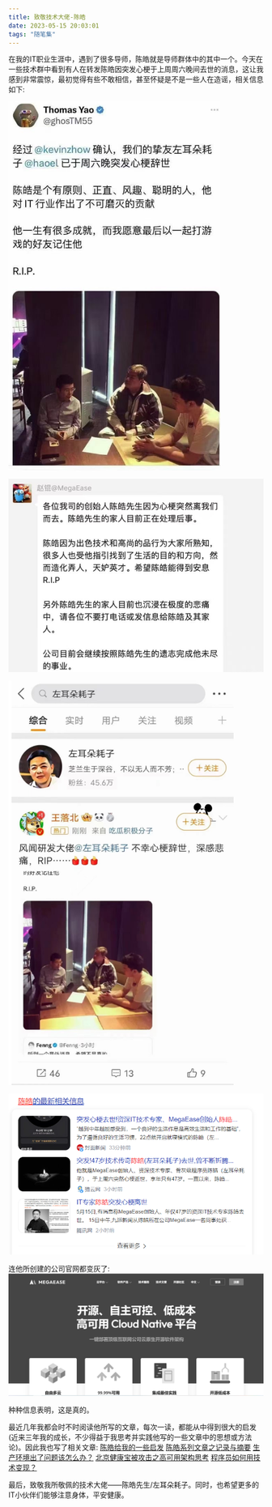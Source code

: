 ```yaml
---
title: 致敬技术大佬-陈皓
date: 2023-05-15 20:03:01
tags: "随笔集"
---
```


在我的IT职业生涯中，遇到了很多导师，陈皓就是导师群体中的其中一个。今天在一些技术群中看到有人在转发陈皓因突发心梗于上周周六晚间去世的消息，这让我感到非常震惊，最初觉得有些不敢相信，甚至怀疑是不是一些人在造谣，相关信息如下:
<!--more-->
![图一](陈皓，我所敬佩的技术大佬/01.png)

![图二](陈皓，我所敬佩的技术大佬/02.png)

![图三](陈皓，我所敬佩的技术大佬/03.png)

![图四](陈皓，我所敬佩的技术大佬/04.png)

连他所创建的公司官网都变灰了:
![图五](陈皓，我所敬佩的技术大佬/05.png)

种种信息表明，这是真的。

最近几年我都会时不时阅读他所写的文章，每次一读，都能从中得到很大的启发(近来三年我的成长，不少得益于我思考并实践他写的一些文章中的思想或方法论)。因此我也写了相关文章:
[陈皓给我的一些启发](https://mp.weixin.qq.com/s?__biz=MzUxODk0ODQ3Ng==&mid=2247486891&idx=1&sn=d471e600f98352d0ff6f5b41f090c660&chksm=f9805eb8cef7d7ae8f90b40976c52a3eb5d0c43498472bf131ca0eb55c4513c67a088e3dda87&token=818666515&lang=zh_CN#rd)
[陈皓系列文章之记录与摘要](https://mp.weixin.qq.com/s?__biz=MzUxODk0ODQ3Ng==&mid=2247488099&idx=1&sn=55f99dc0f379dca80828af9b49264d13&chksm=f9804170cef7c8661a584db8a1e3dd3c4353918fec3ff892e05d6f0c263f8516637b9c5334e6&token=818666515&lang=zh_CN#rd)
[生产环境出了问题该怎么办？](https://mp.weixin.qq.com/s?__biz=MzUxODk0ODQ3Ng==&mid=2247487304&idx=1&sn=e0bcb82a6ed91dd2530235e89354e8f0&chksm=f9805c5bcef7d54d4d91261ac318252bc863221ed970f37ce8d572bdc86dcc6f1c79273c0b34&token=818666515&lang=zh_CN#rd)
[北京健康宝被攻击之高可用架构思考](https://mp.weixin.qq.com/s?__biz=MzUxODk0ODQ3Ng==&mid=2247486989&idx=1&sn=539be7f8c0bd1989926d54f23d9ec750&chksm=f9805d1ecef7d4085abaff5d96e204048ff57c162ec4dcb0ffacc421643a485331966054d950&token=818666515&lang=zh_CN#rd)
[程序员如何用技术变现？](https://mp.weixin.qq.com/s?__biz=MzUxODk0ODQ3Ng==&mid=2247486970&idx=1&sn=f034e91ec77241a74d6e6cf08124dedb&chksm=f9805ee9cef7d7ffd0f013f857f34d6c2db2ab1f92b78cfe56b0efcffb3c9ada204056ad90cc&token=818666515&lang=zh_CN#rd)

最后，致敬我所敬佩的技术大佬——陈皓先生/左耳朵耗子。同时，也希望更多的IT小伙伴们能够注意身体，平安健康。

